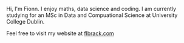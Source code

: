 Hi, I'm Fionn. I enjoy maths, data science and coding. I am currently studying for an MSc in Data and Compuational Science at University College Dublin.

Feel free to visit my website at [flbrack.com](https://flbrack.com)

<!---
flbrack/flbrack is a ✨ special ✨ repository because its `README.md` (this file) appears on your GitHub profile.
You can click the Preview link to take a look at your changes.
--->
